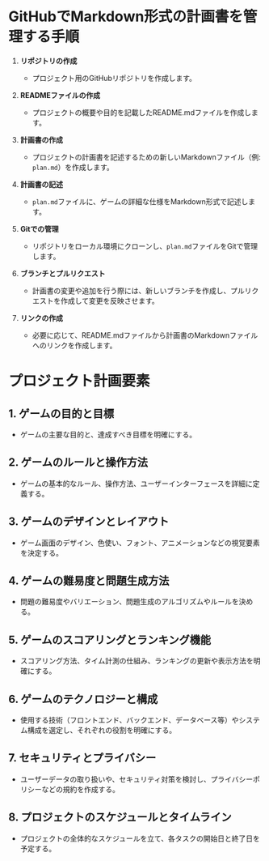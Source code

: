# GitHubでMarkdown形式の計画書を管理する手順

1. **リポジトリの作成**
   - プロジェクト用のGitHubリポジトリを作成します。

2. **READMEファイルの作成**
   - プロジェクトの概要や目的を記載したREADME.mdファイルを作成します。

3. **計画書の作成**
   - プロジェクトの計画書を記述するための新しいMarkdownファイル（例: `plan.md`）を作成します。

4. **計画書の記述**
   - `plan.md`ファイルに、ゲームの詳細な仕様をMarkdown形式で記述します。

5. **Gitでの管理**
   - リポジトリをローカル環境にクローンし、`plan.md`ファイルをGitで管理します。

6. **ブランチとプルリクエスト**
   - 計画書の変更や追加を行う際には、新しいブランチを作成し、プルリクエストを作成して変更を反映させます。

7. **リンクの作成**
   - 必要に応じて、README.mdファイルから計画書のMarkdownファイルへのリンクを作成します。

# プロジェクト計画要素

## 1. ゲームの目的と目標
- ゲームの主要な目的と、達成すべき目標を明確にする。

## 2. ゲームのルールと操作方法
- ゲームの基本的なルール、操作方法、ユーザーインターフェースを詳細に定義する。

## 3. ゲームのデザインとレイアウト
- ゲーム画面のデザイン、色使い、フォント、アニメーションなどの視覚要素を決定する。

## 4. ゲームの難易度と問題生成方法
- 問題の難易度やバリエーション、問題生成のアルゴリズムやルールを決める。

## 5. ゲームのスコアリングとランキング機能
- スコアリング方法、タイム計測の仕組み、ランキングの更新や表示方法を明確にする。

## 6. ゲームのテクノロジーと構成
- 使用する技術（フロントエンド、バックエンド、データベース等）やシステム構成を選定し、それぞれの役割を明確にする。

## 7. セキュリティとプライバシー
- ユーザーデータの取り扱いや、セキュリティ対策を検討し、プライバシーポリシーなどの規約を作成する。

## 8. プロジェクトのスケジュールとタイムライン
- プロジェクトの全体的なスケジュールを立て、各タスクの開始日と終了日を予定する。

